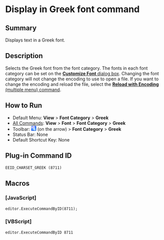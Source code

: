 # Display in Greek font command

## Summary

Displays text in a Greek font.

## Description

Selects the Greek font from the font category. The fonts in each font
category can be set on the [**Customize Font** dialog box](../../dlg/properties/font/index).
Changing the font category will not change the encoding to use to open a
file. If you want to change the encoding and reload the file, select the
[**Reload with Encoding** (multiple menu) command](../file/file_reload_defined).

## How to Run

- Default Menu: **View** \> **Font Category** > **Greek**
- [All Commands](../tools/all_commands): **View** \> **Font** >
**Font Category** > **Greek**
- Toolbar: ![](../../images/fontpopup.png)
(on the arrow) > **Font Category** \> **Greek**
- Status Bar: None
- Default Shortcut Key: None

## Plug-in Command ID

```
EEID_CHARSET_GREEK (8711)
```

## Macros

### \[JavaScript\]

```
editor.ExecuteCommandByID(8711);
```

### \[VBScript\]

```
editor.ExecuteCommandByID 8711
```
